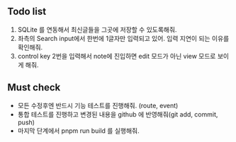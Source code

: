 ## Todo list

1. SQLite 를 연동해서 최신글들을 그곳에 저장할 수 있도록해줘.
2. 좌측의 Search input에서 한번에 1글자만 입력되고 있어. 입력 지연이 되는 이유를 확인해줘. 
3. control key 2번을 입력해서 note에 진입하면 edit 모드가 아닌 view 모드로 보이게 해줘. 
## Must check
- 모든 수정후엔 반드시 기능 테스트를 진행해줘. (route, event)
- 통합 테스트를 진행하고 변경된 내용을 github 에 반영해줘(git add, commit, push)
- 마지막 단계에서 pnpm run build 를 실행해줘. 
